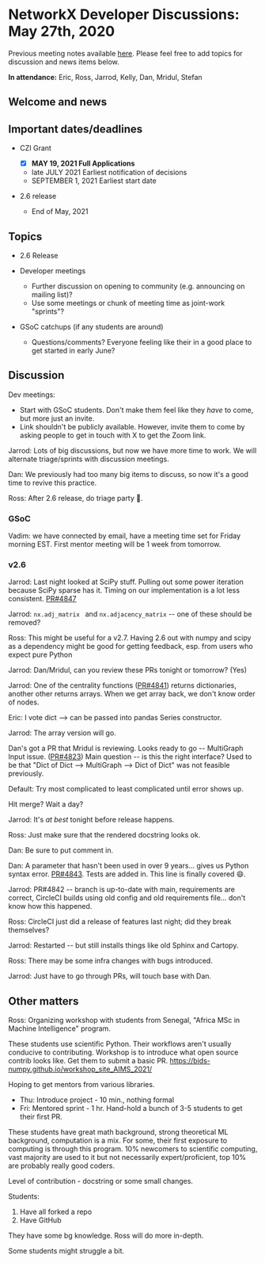 # NetworkX Developer Discussions: May 27th, 2020
Previous meeting notes available [here](https://github.com/networkx/archive/tree/master/meetings). Please feel free to add topics for discussion and news items below.

**In attendance:** Eric, Ross, Jarrod, Kelly, Dan, Mridul, Stefan

## Welcome and news

## Important dates/deadlines

- CZI Grant
  * [x] **MAY 19, 2021 Full Applications**
  * late JULY 2021 Earliest notification of decisions
  * SEPTEMBER 1, 2021 Earliest start date
  
- 2.6 release
  * End of May, 2021
  
## Topics

 - 2.6 Release

 - Developer meetings
   * Further discussion on opening to community (e.g. announcing on mailing list)?
   * Use some meetings or chunk of meeting time as joint-work "sprints"?
   
 - GSoC catchups (if any students are around)
   * Questions/comments? Everyone feeling like their in a good place to get started in early June?

## Discussion

Dev meetings: 

- Start with GSoC students. Don't make them feel like they _have_ to come, but more just an invite.
- Link shouldn't be publicly available. However, invite them to come by asking people to get in touch with X to get the Zoom link.

Jarrod: Lots of big discussions, but now we have more time to work. We will alternate triage/sprints with discussion meetings.

Dan: We previously had too many big items to discuss, so now it's a good time to revive this practice.

Ross: After 2.6 release, do triage party :tada:. 

### GSoC

Vadim: we have connected by email, have a meeting time set for Friday morning EST. First mentor meeting will be 1 week from tomorrow.

### v2.6

Jarrod: Last night looked at SciPy stuff. Pulling out some power iteration because SciPy sparse has it. Timing on our implementation is a lot less consistent. [PR#4847]

[PR#4847]: https://github.com/networkx/networkx/pull/4847

Jarrod: `nx.adj_matrix ` and `nx.adjacency_matrix` -- one of these should be removed? 

Ross: This might be useful for a v2.7. Having 2.6 out with numpy and scipy as a dependency might be good for getting feedback, esp. from users who expect pure Python

Jarrod: Dan/Mridul, can you review these PRs tonight or tomorrow? (Yes)

Jarrod: One of the centrality functions ([PR#4841]) returns dictionaries, another other returns arrays. When we get array back, we don't know order of nodes. 

Eric: I vote dict --> can be passed into pandas Series constructor. 

Jarrod: The array version will go.

[PR#4841]: https://github.com/networkx/networkx/pull/4841

Dan's got a PR that Mridul is reviewing. Looks ready to go -- MultiGraph Input issue. ([PR#4823]) Main question -- is this the right interface? Used to be that "Dict of Dict --> MultiGraph --> Dict of Dict" was not feasible previously.

Default: Try most complicated to least complicated until error shows up.

Hit merge? Wait a day?

Jarrod: It's _at best_ tonight before release happens. 

Ross: Just make sure that the rendered docstring looks ok.

Dan: Be sure to put comment in. 

Dan: A parameter that hasn't been used in over 9 years... gives us Python syntax error. [PR#4843]. Tests are added in. This line is finally covered :smile:.

Jarrod: PR#4842 -- branch is up-to-date with main, requirements are correct, CircleCI builds using old config and old requirements file... don't know how this happened. 

Ross: CircleCI just did a release of features last night; did they break themselves? 

Jarrod: Restarted -- but still installs things like old Sphinx and Cartopy. 

Ross: There may be some infra changes with bugs introduced. 

Jarrod: Just have to go through PRs, will touch base with Dan.

[PR#4823]: https://github.com/networkx/networkx/pull/4823

[PR#4843]: https://github.com/networkx/networkx/pull/4843

[PR#4842]: https://github.com/networkx/networkx/pull/4842

## Other matters

Ross: Organizing workshop with students from Senegal, "Africa MSc in Machine Intelligence" program.

These students use scientific Python. Their workflows aren't usually conducive to contributing. Workshop is to introduce what open source contrib looks like. Get them to submit a basic PR. https://bids-numpy.github.io/workshop_site_AIMS_2021/

Hoping to get mentors from various libraries. 

- Thu: Introduce project - 10 min., nothing formal
- Fri: Mentored sprint - 1 hr. Hand-hold a bunch of 3-5 students to get their first PR. 

These students have great math background, strong theoretical ML background, computation is a mix. For some, their first exposure to computing is through this program. 10% newcomers to scientific computing, vast majority are used to it but not necessarily expert/proficient, top 10% are probably really good coders.

Level of contribution - docstring or some small changes.

Students:

1. Have all forked a repo
2. Have GitHub

They have some bg knowledge. Ross will do more in-depth. 

Some students might struggle a bit. 
